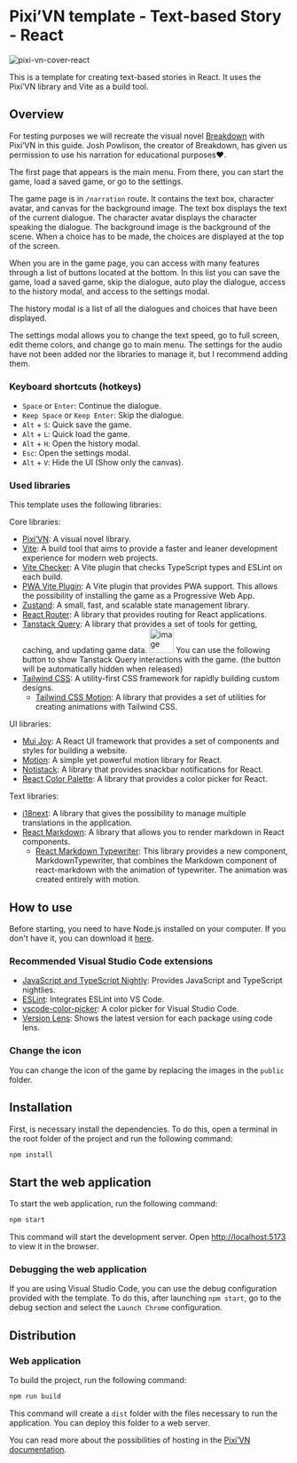# Pixi’VN template - Text-based Story - React

![pixi-vn-cover-react](https://github.com/user-attachments/assets/2abc8047-be07-487d-bf9b-de1c1f7c2ca2)

This is a template for creating text-based stories in React. It uses the Pixi’VN library and Vite as a build tool.

## Overview

For testing purposes we will recreate the visual novel [Breakdown](https://joshpowlison.itch.io/breakdown) with Pixi’VN in this guide. Josh Powlison, the creator of Breakdown, has given us permission to use his narration for educational purposes❤️.

The first page that appears is the main menu. From there, you can start the game, load a saved game, or go to the settings.

The game page is in `/narration` route. It contains the text box, character avatar, and canvas for the background image. The text box displays the text of the current dialogue. The character avatar displays the character speaking the dialogue. The background image is the background of the scene.
When a choice has to be made, the choices are displayed at the top of the screen.

When you are in the game page, you can access with many features through a list of buttons located at the bottom. In this list you can save the game, load a saved game, skip the dialogue, auto play the dialogue, access to the history modal, and access to the settings modal.

The history modal is a list of all the dialogues and choices that have been displayed.

The settings modal allows you to change the text speed, go to full screen, edit theme colors, and change go to main menu. The settings for the audio have not been added nor the libraries to manage it, but I recommend adding them.

### Keyboard shortcuts (hotkeys)

* `Space` or `Enter`: Continue the dialogue.
* `Keep Space` or `Keep Enter`: Skip the dialogue.
* `Alt` + `S`: Quick save the game.
* `Alt` + `L`: Quick load the game.
* `Alt` + `H`: Open the history modal.
* `Esc`: Open the settings modal.
* `Alt` + `V`: Hide the UI (Show only the canvas).

### Used libraries

This template uses the following libraries:

Core libraries:

* [Pixi’VN](https://www.npmjs.com/package/@drincs/pixi-vn): A visual novel library.
* [Vite](https://vitejs.dev/): A build tool that aims to provide a faster and leaner development experience for modern web projects.
* [Vite Checker](https://www.npmjs.com/package/vite-plugin-checker): A Vite plugin that checks TypeScript types and ESLint on each build.
* [PWA Vite Plugin](https://vite-pwa-org.netlify.app): A Vite plugin that provides PWA support. This allows the possibility of installing the game as a Progressive Web App.
* [Zustand](https://zustand-demo.pmnd.rs/): A small, fast, and scalable state management library.
* [React Router](https://reactrouter.com/): A library that provides routing for React applications.
* [Tanstack Query](https://tanstack.com/tanstack-query/): A library that provides a set of tools for getting, caching, and updating game data.
  <img width="44" alt="image" src="https://github.com/user-attachments/assets/bf70dddc-68c0-48f4-9c41-74c22f54e3d1">
  You can use the following button to show Tanstack Query interactions with the game. (the button will be automatically hidden when released)
* [Tailwind CSS](https://tailwindcss.com/): A utility-first CSS framework for rapidly building custom designs.
  * [Tailwind CSS Motion](https://rombo.co/tailwind/): A library that provides a set of utilities for creating animations with Tailwind CSS.

UI libraries:

* [Mui Joy](https://mui.com/joy-ui/getting-started/): A React UI framework that provides a set of components and styles for building a website.
* [Motion](https://motion.dev/): A simple yet powerful motion library for React.
* [Notistack](https://iamhosseindhv.com/notistack): A library that provides snackbar notifications for React.
* [React Color Palette](https://www.npmjs.com/package/react-color-palette): A library that provides a color picker for React.

Text libraries:

* [i18next](https://www.i18next.com/): A library that gives the possibility to manage multiple translations in the application.
* [React Markdown](https://www.npmjs.com/package/react-markdown): A library that allows you to render markdown in React components.
  * [React Markdown Typewriter](hhttps://www.npmjs.com/package/react-markdown-typewriter): This library provides a new component, MarkdownTypewriter, that combines the Markdown component of react-markdown with the animation of typewriter. The animation was created entirely with motion.

## How to use

Before starting, you need to have Node.js installed on your computer. If you don't have it, you can download it [here](https://nodejs.org/).

### Recommended Visual Studio Code extensions

* [JavaScript and TypeScript Nightly](https://marketplace.visualstudio.com/items?itemName=ms-vscode.vscode-typescript-next): Provides JavaScript and TypeScript nightlies.
* [ESLint](https://marketplace.visualstudio.com/items?itemName=dbaeumer.vscode-eslint): Integrates ESLint into VS Code.
* [vscode-color-picker](https://marketplace.visualstudio.com/items?itemName=antiantisepticeye.vscode-color-picker): A color picker for Visual Studio Code.
* [Version Lens](https://marketplace.visualstudio.com/items?itemName=pflannery.vscode-versionlens): Shows the latest version for each package using code lens.

### Change the icon

You can change the icon of the game by replacing the images in the `public` folder.

## Installation

First, is necessary install the dependencies. To do this, open a terminal in the root folder of the project and run the following command:

```bash
npm install
```

## Start the web application

To start the web application, run the following command:

```bash
npm start
```

This command will start the development server. Open [http://localhost:5173](http://localhost:5173) to view it in the browser.

### Debugging the web application

If you are using Visual Studio Code, you can use the debug configuration provided with the template. To do this, after launching `npm start`, go to the debug section and select the `Launch Chrome` configuration.

## Distribution

### Web application

To build the project, run the following command:

```bash
npm run build
```

This command will create a `dist` folder with the files necessary to run the application. You can deploy this folder to a web server.

You can read more about the possibilities of hosting in the [Pixi’VN documentation](https://pixi-vn.web.app/advanced/distribution.html#hosting).
